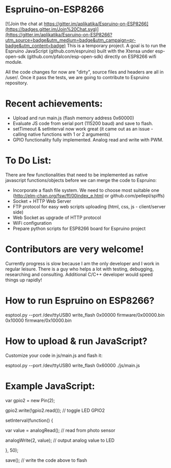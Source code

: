# Espruino-on-ESP8266

[![Join the chat at https://gitter.im/aplikatika/Espruino-on-ESP8266](https://badges.gitter.im/Join%20Chat.svg)](https://gitter.im/aplikatika/Espruino-on-ESP8266?utm_source=badge&utm_medium=badge&utm_campaign=pr-badge&utm_content=badge)
This is a temporary project. A goal is to run the Espruino JavaScript (github.com/espruino) built with the Xtensa under esp-open-sdk (github.com/pfalcon/esp-open-sdk) directly on ESP8266 wifi module.

All the code changes for now are "dirty", source files and headers are all in /user/. Once it pass the tests, we are going to contribute to Espruino repository.

# Recent achievements:
- Upload and run main.js (flash memory address 0x60000)
- Evaluate JS code from serial port (115200 baud) and save to flash.
- setTimeout & setInterval now work great (it came out as an issue - calling native functions with 1 or 2 arguments)
- GPIO functionality fully implemented. Analog read and write with PWM.

# To Do List:
There are few functionalities that need to be implemented as native javascript functions/objects before we can merge the code to Espruino:
- Incorporate a flash file system. We need to choose most suitable one (http://elm-chan.org/fsw/ff/00index_e.html or github.com/pellepl/spiffs)
- Socket + HTTP Web Server
- FTP protocol for easy web scripts uploading (html, css, js - client/server side)
- Web Socket as upgrade of HTTP protocol
- WiFi configuration
- Prepare python scripts for ESP8266 board for Espruino project

# Contributors are very welcome!
Currently progress is slow because I am the only developer and I work in regular leisure. There is a guy who helps a lot with testing, debugging, researching and consulting. Additional C/C++ developer would speed things up rapidly!

# How to run Espruino on ESP8266?
esptool.py --port /dev/ttyUSB0 write_flash 0x00000 firmware/0x00000.bin 0x10000 firmware/0x10000.bin

# How to upload & run JavaScript?
Customize your code in js/main.js and flash it:

esptool.py --port /dev/ttyUSB0 write_flash 0x60000 ./js/main.js

# Example JavaScript:
var gpio2 = new Pin(2);

gpio2.write(!gpio2.read()); // toggle LED GPIO2


setInterval(function() {

  var value = analogRead(); // read from photo sensor

  analogWrite(2, value); // output analog value to LED

}, 50);


save(); // write the code above to flash
